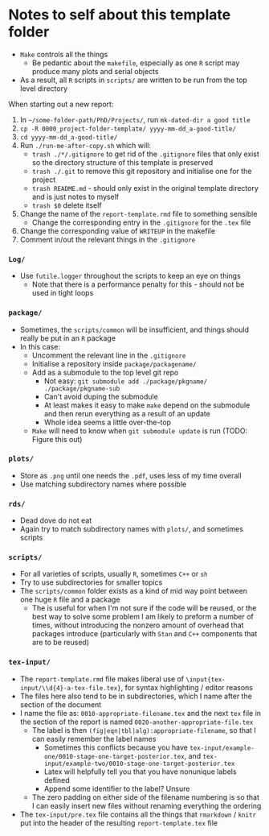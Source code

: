 # Notes to self about this template folder

- `Make` controls all the things
    - Be pedantic about the `makefile`, especially as one `R` script may produce many plots and serial objects
- As a result, all `R` scripts in `scripts/` are written to be run from the top level directory

When starting out a new report:

1. In `~/some-folder-path/PhD/Projects/`, run `mk-dated-dir a good title`
1. `cp -R 0000_project-folder-template/ yyyy-mm-dd_a-good-title/` 
1. `cd yyyy-mm-dd_a-good-title/`
1. Run `./run-me-after-copy.sh` which will:
    - `trash ./*/.gitignore` to get rid of the `.gitignore` files that only exist so the directory structure of this template is preserved
    - `trash ./.git` to remove this git repository and initialise one for the project
    - `trash README.md` - should only exist in the original template directory and is just notes to myself
    - `trash $0` delete itself
1. Change the name of the `report-template.rmd` file to something sensible
    - Change the corresponding entry in the `.gitignore` for the `.tex` file
1. Change the corresponding value of `WRITEUP` in the makefile
1. Comment in/out the relevant things in the `.gitignore`

### `Log/`

- Use `futile.logger` throughout the scripts to keep an eye on things
    - Note that there is a performance penalty for this - should not be used in tight loops

### `package/`

- Sometimes, the `scripts/common` will be insufficient, and things should really be put in an `R` package
- In this case:
    - Uncomment the relevant line in the `.gitignore`
    - Initialise a repository inside `package/packagename/`
    - Add as a submodule to the top level git repo
        - Not easy: `git submodule add ./package/pkgname/ ./package/pkgname-sub`
        - Can't avoid duping the submodule
        - At least makes it easy to make `make` depend on the submodule and then rerun everything as a result of an update
        - Whole idea seems a little over-the-top
    - `Make` will need to know when `git submodule update` is run (TODO: Figure this out)

### `plots/`

- Store as `.png` until one needs the `.pdf`, uses less of my time overall
- Use matching subdirectory names where possible

### `rds/`

- Dead dove do not eat
- Again try to match subdirectory names with `plots/`, and sometimes scripts

### `scripts/`

- For all varieties of scripts, usually `R`, sometimes `C++` or `sh`
- Try to use subdirectories for smaller topics
- The `scripts/common` folder exists as a kind of mid way point between one huge `R` file and a package
    - The is useful for when I'm not sure if the code will be reused, or the best way to solve some problem I am likely to preform a number of times, without introducing the nonzero amount of overhead that packages introduce (particularly with `Stan` and `C++` components that are to be reused)

### `tex-input/`

- The `report-template.rmd` file makes liberal use of `\input{tex-input/\\d{4}-a-tex-file.tex}`, for syntax highlighting / editor reasons
- The files here also tend to be in subdirectories, which I name after the section of the document
- I name the file as: `0010-appropriate-filename.tex` and the next `tex`  file in the section of the report is named `0020-another-appropriate-file.tex`
    - The label is then `(fig|eqn|tbl|alg):appropriate-filename`, so that I can easily remember the label names
        - Sometimes this conflicts because you have `tex-input/example-one/0010-stage-one-target-posterior.tex`, and `tex-input/example-two/0010-stage-one-target-posterior.tex`
        - Latex will helpfully tell you that you have nonunique labels defined
        - Append some identifier to the label? Unsure 
    - The zero padding on either side of the filename numbering is so that I can easily insert new files without renaming everything the ordering
- The `tex-input/pre.tex` file contains all the things that `rmarkdown` / `knitr` put into the header of the resulting `report-template.tex` file